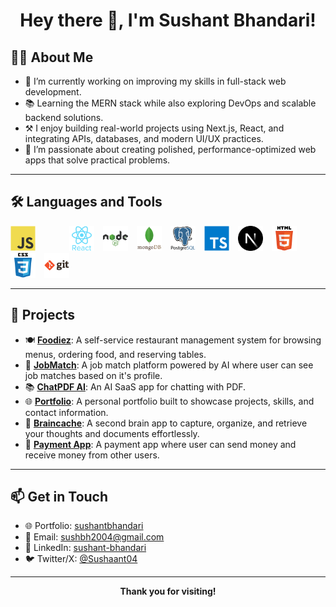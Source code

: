 <h1 align="center">Hey there 👋, I'm Sushant Bhandari!</h1>


## 🙋‍♂️ About Me

- 🌱 I’m currently working on improving my skills in full-stack web development.
- 📚 Learning the MERN stack while also exploring DevOps and scalable backend solutions.
- ⚒️ I enjoy building real-world projects using Next.js, React, and integrating APIs, databases, and modern UI/UX practices.
- 🎯 I’m passionate about creating polished, performance-optimized web apps that solve practical problems.

---

## 🛠️ Languages and Tools

<p align="left">
  <img src="https://raw.githubusercontent.com/devicons/devicon/master/icons/javascript/javascript-original.svg" alt="JavaScript" width="40" height="40" style="margin-right: 50px;"/>
  <img src="https://raw.githubusercontent.com/devicons/devicon/master/icons/react/react-original-wordmark.svg" alt="React" width="40" height="40" style="margin-right: 10px;"/>
  <img src="https://raw.githubusercontent.com/devicons/devicon/master/icons/nodejs/nodejs-original-wordmark.svg" alt="Node.js" width="40" height="40" style="margin-right: 10px;"/>
  <img src="https://raw.githubusercontent.com/devicons/devicon/master/icons/mongodb/mongodb-original-wordmark.svg" alt="MongoDB" width="40" height="40" style="margin-right: 10px;"/>
  <img src="https://raw.githubusercontent.com/devicons/devicon/master/icons/postgresql/postgresql-original-wordmark.svg" alt="PostgreSQL" width="40" height="40" style="margin-right: 10px;"/>
  <img src="https://raw.githubusercontent.com/devicons/devicon/master/icons/typescript/typescript-original.svg" alt="TypeScript" width="40" height="40" style="margin-right: 10px;"/>
  <img src="https://raw.githubusercontent.com/devicons/devicon/master/icons/nextjs/nextjs-original.svg" alt="Next.js" width="40" height="40" style="margin-right: 10px;"/>
  <img src="https://raw.githubusercontent.com/devicons/devicon/master/icons/html5/html5-original-wordmark.svg" alt="HTML" width="40" height="40" style="margin-right: 10px;"/>
  <img src="https://raw.githubusercontent.com/devicons/devicon/master/icons/css3/css3-original-wordmark.svg" alt="CSS" width="40" height="40" style="margin-right: 10px;"/>
  <img src="https://raw.githubusercontent.com/devicons/devicon/master/icons/git/git-original-wordmark.svg" alt="Git" width="40" height="40" style="margin-right: 10px;"/>
</p>


---

## 🚀 Projects

- 🍽️ [**Foodiez**](https://foodiez-project.vercel.app/): A self-service restaurant management system for browsing menus, ordering food, and reserving tables.
- 💬 [**JobMatch**](https://job-match-fe-omega.vercel.app/): A job match platform powered by AI where user can see job matches based on it's profile.
- 📚 [**ChatPDF AI**](https://chat-with-pdf-flax.vercel.app): An AI SaaS app for chatting with PDF.
- 🌐 [**Portfolio**](https://sushantbhandari.vercel.app): A personal portfolio built to showcase projects, skills, and contact information.
- 🧠 [**Braincache**](https://github.com/SushantBhandari04/My-Projects/tree/master/BrainCache): A second brain app to capture, organize, and retrieve your thoughts and documents effortlessly.
- 📄 [**Payment App**](https://github.com/SushantBhandari04/My-Projects/tree/master/Week%2021%20offline%20-%20Paytm%20project): A payment app where user can send money and receive money from other users.

---

## 📫 Get in Touch

- 🌐 Portfolio: [sushantbhandari](https://sushantbhandari.vercel.app)  
- 📧 Email: [sushbh2004@gmail.com](mailto:sushbh2004@gmail.com)  
- 💼 LinkedIn: [sushant-bhandari](https://www.linkedin.com/in/sushant-bhandari-00a7a0310) 
- 🐦 Twitter/X: [@Sushaant04](https://x.com/Sushaant04)  

---

<div align="center">
  <strong>Thank you for visiting!</strong>
</div>
